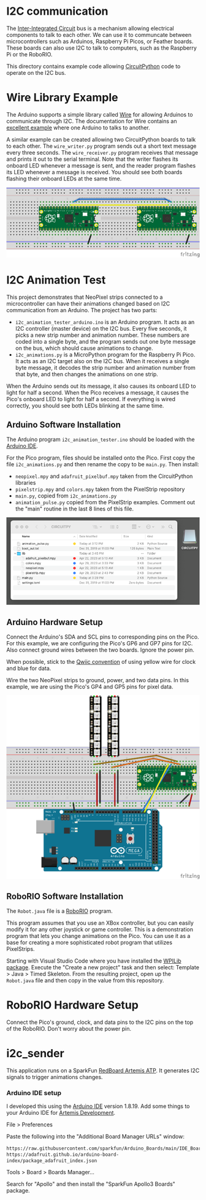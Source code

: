 # I2C communication

The [Inter-Integrated Circuit](https://en.wikipedia.org/wiki/I%C2%B2C) bus is a mechanism allowing electrical components to talk to each other.  We can use it to communcate between microcontrollers such as Arduinos, Raspberry Pi Picos, or Feather boards.  These boards can also use I2C to talk to computers, such as the Raspberry Pi or the RoboRIO.

This directory contains example code allowing [CircuitPython](https://learn.adafruit.com/welcome-to-circuitpython) code to operate on the I2C bus.

# Wire Library Example

The Arduino supports a simple library called [Wire](https://www.arduino.cc/reference/en/language/functions/communication/wire/) for allowing Arduinos to communicate through I2C.  The documentation for Wire contains an [excellent example](https://wiki-content.arduino.cc/en/Tutorial/LibraryExamples/MasterWriter#code) where one Arduino to talks to another.

A similar example can be created allowing two CircuitPython boards to talk to each other.  The `wire_writer.py` program sends out a short text message every three seconds.  The `wire_receiver.py` program receives that message and prints it out to the serial terminal.  Note that the writer flashes its onboard LED whenever a message is sent, and the reader program flashes its LED whenever a message is received.  You should see both boards flashing their onboard LEDs at the same time.

![Wire](img/wire_example_bb.png)

# I2C Animation Test

This project demonstrates that NeoPixel strips connected to a microcontroller can have their animations changed based on I2C communication from an Arduino.  The project has two parts:

* `i2c_animation_tester_arduino.ino` is an Arduino program.  It acts as an I2C controller (master device) on the I2C bus.  Every five seconds, it picks a new strip number and animation number. These numbers are coded into a single byte, and the program sends out one byte message on the bus, which should cause animations to change.
* `i2c_animations.py` is a MicroPython program for the Raspberry Pi Pico.  It acts as an I2C target also on the I2C bus.  When it receives a single byte message, it decodes the strip number and animation number from that byte, and then changes the animations on one strip.

When the Arduino sends out its message, it also causes its onboard LED to light for half a  second.  When the Pico receives a message, it causes the Pico's onboard LED to light for half  a second.  If everything is wired correctly, you should see both LEDs blinking at the same time.

## Arduino Software Installation

The Arduino program `i2c_animation_tester.ino` should be loaded with the [Arduino IDE](https://www.arduino.cc/).

For the Pico program, files should be installed onto the Pico.  First copy the file `i2c_animations.py` and then rename the copy to be `main.py`. Then install:
* `neopixel.mpy` and `adafruit_pixelbuf.mpy` taken from the CircuitPython libraries
* `pixelstrip.mpy` and `colors.mpy` taken from the PixelStrip repository
* `main.py`, copied from `i2c_animations.py`
* `animation_pulse.py` copied from the PixelStrip examples.  Comment out the "main" routine in the last 8 lines of this file.

![Files](img/i2c_test_files.png)


## Arduino Hardware Setup

Connect the Arduino's SDA and SCL pins to corresponding pins on the Pico.  For this example, we are configuring the Pico's GP6 and GP7 pins for I2C.  Also connect ground wires between the two boards.  Ignore the power pin.

When possible, stick to the [Qwiic convention](https://learn.adafruit.com/introducing-adafruit-stemma-qt/technical-specs) of using yellow wire for clock and blue for data.

Wire the two NeoPixel strips to ground, power, and two data pins.  In this example, we are using the Pico's GP4 and GP5 pins for pixel data.

![Breadboard setup](img/i2c_tester.png)

## RoboRIO Software Installation

The `Robot.java` file is a [RoboRIO](https://www.ni.com/en-us/support/model.roborio.html) program.  

This program assumes that you use an XBox controller, but you can easily modify it for any other joystick or game controller. This is a demonstration program that lets you change animations on the Pico.  You can use it as a base for creating a more sophisticated robot program that utilizes PixelStrips.

Starting with Visual Studio Code where you have installed the [WPILib package](https://docs.wpilib.org/en/stable/docs/zero-to-robot/step-2/index.html).  Execute the "Create a new project" task and then select: Template > Java > Timed Skeleton.  From the resulting project, open up the `Robot.java` file and then copy in the value from this repository.

# RoboRIO Hardware Setup

Connect the Pico's ground, clock, and data pins to the I2C pins on the top of the RoboRIO. Don't worry about the power pin.


# i2c_sender

This application runs on a SparkFun [RedBoard Artemis ATP](https://www.sparkfun.com/products/15442).  It generates I2C signals to trigger animations changes.

### Arduino IDE setup

I developed this using the [Arduino IDE](https://arduino.cc) version 1.8.19. Add some things to your Arduino IDE for [Artemis Development](https://learn.sparkfun.com/tutorials/artemis-development-with-arduino/all).

File > Preferences

Paste the following into the "Additional Board Manager URLs" window:
```
https://raw.githubusercontent.com/sparkfun/Arduino_Boards/main/IDE_Board_Manager/package_sparkfun_index.json
https://adafruit.github.io/arduino-board-index/package_adafruit_index.json
```

Tools > Board > Boards Manager...

Search for "Apollo" and then install the "SparkFun Apollo3 Boards" package.


